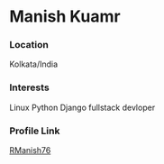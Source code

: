 # Manish Kuamr

### Location

Kolkata/India

### Interests

Linux
Python
Django
fullstack devloper

### Profile Link

[RManish76](https://github.com/RManish76)
